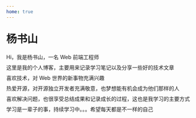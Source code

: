 ```yaml
---
home: true
---
```


<style scoped>
  h1 { margin: 1.8rem 0 1.2rem; }
  p { margin: 0.5rem 0; }
</style>

# 杨书山

Hi，我是杨书山，一名 Web 前端工程师

这里是我的个人博客，主要用来记录学习笔记以及分享一些好的技术文章

喜欢技术，对 Web 世界的新事物充满兴趣

热爱开源，对开源独立开发者充满敬意，也梦想能有机会成为他们那样的人

喜欢解决问题，也很享受总结成果和记录成长的过程，这也是我学习的主要方式

学习是一辈子的事，持续学习中。。。希望每天都是不一样的自己